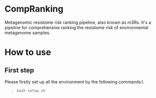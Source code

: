 # CompRanking
Metagenomic resistome risk ranking pipeline, also known as m3Rs. It's a pipeline for comprehensive ranking the resistome risk of environmental metagenome samples.

# How to use
## First step
Please firstly set up all the environment by the following commands:\
> `bash setup.sh`


